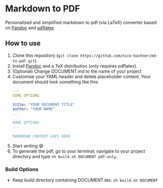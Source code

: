# Markdown to PDF

Personalised and simplified markdown to pdf (via LaTeX) converter based on [Pandoc](https://pandoc.org) and [pdflatex](https://www.latex-project.org)

## How to use

1. Clone this repository (`git clone https://github.com/nico-bachner/md-to-pdf.git`).
0. Install [Pandoc](https://pandoc.org) and a TeX distribution (only requires pdflatex).
0. (Optional) Change DOCUMENT.md to the name of your project
0. Customise your YAML header and delete placeholder content. Your document should look something like this:
    ``` YAML
    ---
    SOME OPTIONS

    title: "YOUR DOCUMENT TITLE"
    author: "YOUR NAME"
    ...

    MORE OPTIONS
    ---

    MARKDOWN CONTENT GOES HERE
    ```
0. Start writing :smile:
0. To generate the pdf, go to your terminal, navigate to your project directory and type `sh build.sh DOCUMENT pdf-only`.

### Build Options
- Keep build directory containing DOCUMENT.tex: `sh build.sh DOCUMENT`